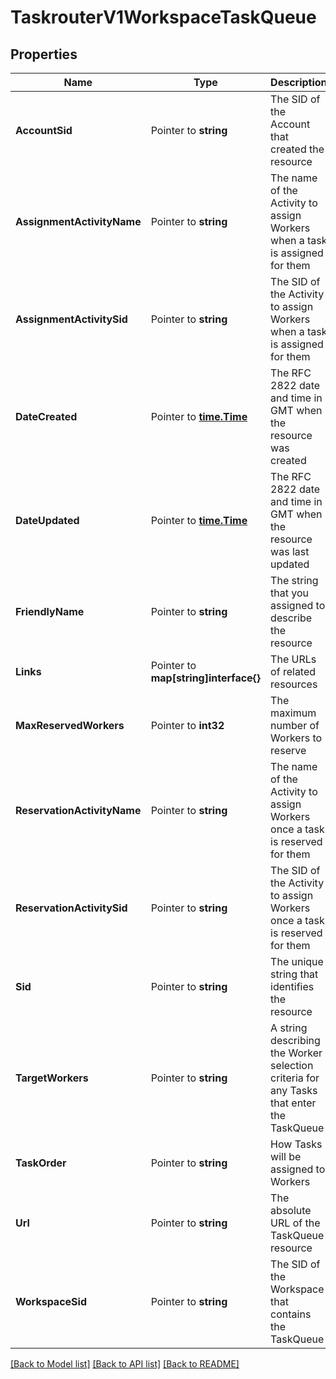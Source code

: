 # TaskrouterV1WorkspaceTaskQueue

## Properties
Name | Type | Description | Notes
------------ | ------------- | ------------- | -------------
**AccountSid** | Pointer to **string** | The SID of the Account that created the resource |
**AssignmentActivityName** | Pointer to **string** | The name of the Activity to assign Workers when a task is assigned for them |
**AssignmentActivitySid** | Pointer to **string** | The SID of the Activity to assign Workers when a task is assigned for them |
**DateCreated** | Pointer to [**time.Time**](time.Time.md) | The RFC 2822 date and time in GMT when the resource was created |
**DateUpdated** | Pointer to [**time.Time**](time.Time.md) | The RFC 2822 date and time in GMT when the resource was last updated |
**FriendlyName** | Pointer to **string** | The string that you assigned to describe the resource |
**Links** | Pointer to **map[string]interface{}** | The URLs of related resources |
**MaxReservedWorkers** | Pointer to **int32** | The maximum number of Workers to reserve |
**ReservationActivityName** | Pointer to **string** | The name of the Activity to assign Workers once a task is reserved for them |
**ReservationActivitySid** | Pointer to **string** | The SID of the Activity to assign Workers once a task is reserved for them |
**Sid** | Pointer to **string** | The unique string that identifies the resource |
**TargetWorkers** | Pointer to **string** | A string describing the Worker selection criteria for any Tasks that enter the TaskQueue |
**TaskOrder** | Pointer to **string** | How Tasks will be assigned to Workers |
**Url** | Pointer to **string** | The absolute URL of the TaskQueue resource |
**WorkspaceSid** | Pointer to **string** | The SID of the Workspace that contains the TaskQueue |

[[Back to Model list]](../README.md#documentation-for-models) [[Back to API list]](../README.md#documentation-for-api-endpoints) [[Back to README]](../README.md)


